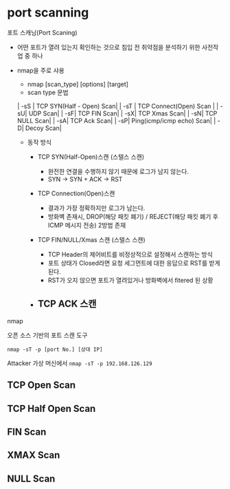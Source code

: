 
# port scanning

포트 스캐닝(Port Scaning)

- 어떤 포트가 열려 있는지 확인하는 것으로 침입 전 취약점을 분석하기 위한 사전작업 중 하나

- nmap을 주로 샤용
  - nmap [scan_type] [options] [target]
  - scan type 문법

  | -sS | TCP SYN(Half - Open) Scan|
  | -sT | TCP Connect(Open) Scan |
  | -sU| UDP Scan|
  | -sF| TCP FIN Scan|
  | -sX| TCP Xmas Scan|
  | -sN| TCP NULL Scan|
  | -sA| TCP Ack Scan|
  | -sP| Ping(icmp/icmp echo) Scan|
  | -D| Decoy Scan|

  - 동작 방식
    - TCP SYN(Half-Open)스캔 (스텔스 스캔)
      - 완전한 연결을 수행하지 않기 때문에 로그가 남지 않는다.
      - SYN -> SYN + ACK -> RST
    
    - TCP Connection(Open)스캔
      - 결과가 가장 정확하지만 로그가 남는다.
      - 방화벽 존재시, DROP(해당 패킷 폐기) / REJECT(해당 패킷 폐기 후 ICMP 메시지 전송) 2방법 존재

    - TCP FIN/NULL/Xmas 스캔 (스텔스 스캔)
      - TCP Header의 제어비트를 비정상적으로 설정해서 스캔하는 방식
      - 포트 상태가 Closed라면 요청 세그먼트에 대한 응답으로 RST를 받게 된다.
      - RST가 오지 않으면 포트가 열려있거나 방화벽에서 fitered 된 상황

    - TCP ACK 스캔
      -
nmap

오픈 소스 기반의 포트 스캔 도구

`nmap -sT -p [port No.] [상대 IP]`

Attacker 가상 머신에서 `nmap -sT -p 192.168.126.129` 

## TCP Open Scan

## TCP Half Open Scan

## FIN Scan

## XMAX Scan

## NULL Scan